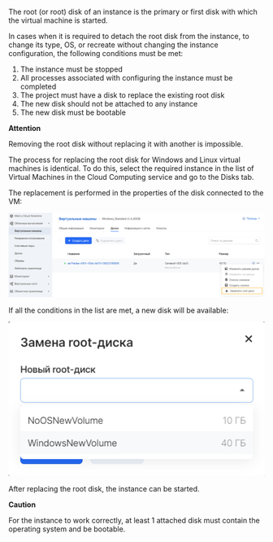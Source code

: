 The root (or root) disk of an instance is the primary or first disk with which the virtual machine is started.

In cases when it is required to detach the root disk from the instance, to change its type, OS, or recreate without changing the instance configuration, the following conditions must be met:

1.  The instance must be stopped
2.  All processes associated with configuring the instance must be completed
3.  The project must have a disk to replace the existing root disk
4.  The new disk should not be attached to any instance
5.  The new disk must be bootable

**Attention**

Removing the root disk without replacing it with another is impossible.

The process for replacing the root disk for Windows and Linux virtual machines is identical. To do this, select the required instance in the list of Virtual Machines in the Cloud Computing service and go to the Disks tab.

The replacement is performed in the properties of the disk connected to the VM:

![](./assets/1597179323346-1597179323346.png)

If all the conditions in the list are met, a new disk will be available:

![](./assets/1597179690269-1597179690269.png)

After replacing the root disk, the instance can be started.

**Caution**

For the instance to work correctly, at least 1 attached disk must contain the operating system and be bootable.